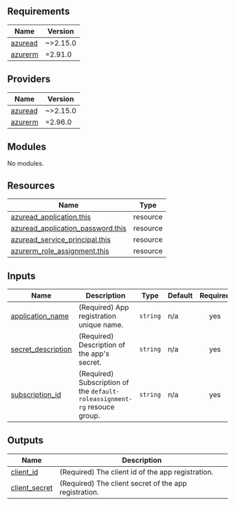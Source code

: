 ## Requirements

| Name | Version |
|------|---------|
| <a name="azuread"></a> [azuread](#azuread) | ~>2.15.0 |
| <a name="azurerm"></a> [azurerm](#azurerm) | =2.91.0 |

## Providers

| Name | Version |
|------|---------|
| <a name="azuread"></a> [azuread](https://registry.terraform.io/providers/hashicorp/azuread/2.18.0) | ~>2.15.0 |
| <a name="azurerm"></a> [azurerm](https://registry.terraform.io/providers/hashicorp/azurerm/2.96.0) | =2.96.0 |

## Modules

No modules.

## Resources

| Name | Type |
|------|------|
| [azuread\_application.this](https://registry.terraform.io/providers/hashicorp/azuread/latest/docs/resources/application) | resource |
| [azuread\_application\_password.this](https://registry.terraform.io/providers/hashicorp/azuread/latest/docs/resources/application_password) | resource |
| [azuread\_service\_principal.this](https://registry.terraform.io/providers/hashicorp/azuread/latest/docs/resources/service_principal) | resource |
| [azurerm\_role\_assignment.this](https://registry.terraform.io/providers/hashicorp/azurerm/latest/docs/resources/role_assignment) | resource |

## Inputs

| Name | Description | Type | Default | Required |
|------|-------------|------|---------|:--------:|
| <a name="application_name"></a> [application\_name](#) | (Required) App registration unique name. | `string` | n/a | yes |
| <a name="secret_description"></a> [secret\_description](#) | (Required) Description of the app's secret. | `string` | n/a | yes |
| <a name="subscription_id"></a> [subscription\_id](#) | (Required) Subscription of the `default-roleassignment-rg` resouce group. | `string` | n/a | yes |

## Outputs

| Name | Description |
|------|-------------|
| <a name="client_id"></a> [client\_id](#) | (Required) The client id of the app registration. |
| <a name="client_secret"></a> [client\_secret](#) | (Required) The client secret of the app registration. |

